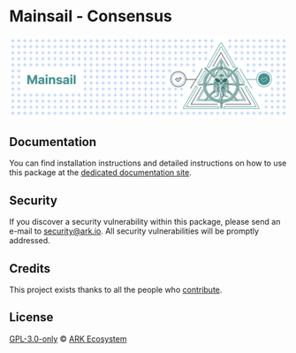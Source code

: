 # Mainsail - Consensus

![banner](https://raw.githubusercontent.com/ArkEcosystem/mainsail/main/banner.png)

## Documentation

You can find installation instructions and detailed instructions on how to use this package at the [dedicated documentation site](https://ark.dev/docs/mainsail).

## Security

If you discover a security vulnerability within this package, please send an e-mail to [security@ark.io](mailto:security@ark.io). All security vulnerabilities will be promptly addressed.

## Credits

This project exists thanks to all the people who [contribute](https://github.com/ArkEcosystem/mainsail/graphs/contributors).

## License

[GPL-3.0-only](https://github.com/ArkEcosystem/mainsail/blob/main/LICENSE) © [ARK Ecosystem](https://ark.io)
